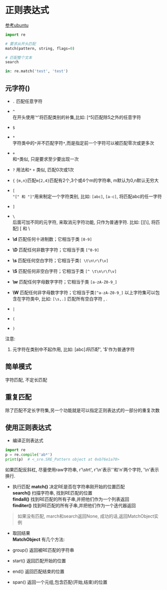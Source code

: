 # 正则表达式

[参考ubuntu](http://wiki.ubuntu.org.cn/Python%E6%AD%A3%E5%88%99%E8%A1%A8%E8%BE%BE%E5%BC%8F%E6%93%8D%E4%BD%9C%E6%8C%87%E5%8D%97)

```python
import re

# 要求从开头匹配
match(pattern, string, flags=0)

# 匹配整个文本
search

in: re.match('test', 'test')

```

## 元字符()
- `.`  匹配任意字符
- `^`  
在开头使用'^'将匹配类别的补集,比如: [^5]匹配除5之外的任意字符

- `$`
- `*`  
字符类中的`*`并不匹配字符`*`,而是指定前一个字符可以被匹配零次或更多次

- `+`  
和`*`类似, 只是要求至少要出现一次

- `?`
用法和`*` `+` 类似, 匹配0次或1次

- `{`
`{m,n}`匹配`m{2,4}`匹配有2个,3个或4个m的字符串, m默认为0,n默认无穷大

- `[`   
`"[" 和 "]"`用来制定一个字符类别, 比如: `[abc]`, `[a-c]`, 将匹配abc的任一字符

- `]`
- `\`   
后面可加不同的元字符, 来取消元字符功能, 只作为普通字符. 比如: [\]\[\\], 将匹配] [ 和 \  
 - **\d**  匹配任何十进制数；它相当于类 `[0-9]`
 - **\D**  匹配任何非数字字符；它相当于类 `[^0-9]`
 - **\s**  匹配任何空白字符；它相当于类`[ \t\n\r\f\v]`
 - **\S**  匹配任何非空白字符；它相当于类 `[^ \t\n\r\f\v]`
 - **\w**  匹配任何字母数字字符；它相当于类 `[a-zA-Z0-9_]`
 - **\W**  匹配任何非字母数字字符；它相当于类`[^a-zA-Z0-9_]`
以上字符集可以包含在字符类中, 比如: `[\s,.]` 匹配所有空白字符 , .

- `|`
- `(`
- `)`

注意: 
1. 元字符在类别中不起作用, 比如: [abc$]将匹配'$', '$'作为普通字符

## 简单模式

字符匹配, 不定长匹配

## 重复匹配

除了匹配不定长字符集,另一个功能就是可以指定正则表达式的一部分的重复次数


## 使用正则表达式

- 编译正则表达式
```python
import re
p = re.compile('ab*')
print(p)  # <_sre.SRE_Pattern object at 0xb76e1a70>
```
如果匹配反斜杠\, 尽量使用raw字符串, r'\strt', r'\n'表示'\'和'n'两个字符, '\n'表示换行. 

- 执行匹配
**match()** 决定RE是否在字符串刚开始的位置匹配  
**search()** 扫描字符串, 找到RE匹配的位置  
**findall()** 找到RE匹配的所有子串,并把他们作为一个列表返回  
**finditer()** 找到RE匹配的所有子串,并把他们作为一个迭代器返回  

> 如果没有匹配, march和search返回None, 成功的话,返回MatchObject实例  

- 取回结果   
**MatchObject** 有几个方法:

 - group() 返回被RE匹配的字符串  
 - start() 返回匹配开始的位置  
 - end()  返回匹配结束的位置  
 - span()  返回一个元组,包含匹配(开始,结束)的位置    

